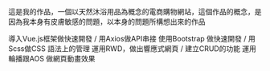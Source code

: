 這是我的作品，一個以天然沐浴用品為概念的電商購物網站，這個作品的概念，是因為我本身有皮膚敏感的問題，以本身的問題所構想出來的作品

導入Vue.js框架做快速開發 / 用Axios做API串接
使用Bootstrap 做快速開發 / 用Scss做CSS 語法上的管理
運用RWD，做出響應式網頁 / 建立CRUD的功能
運用輪播跟AOS 做網頁動畫效果 
